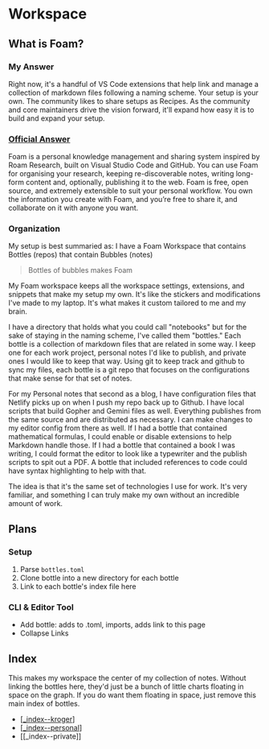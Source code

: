 # Workspace

## What is Foam?

### My Answer

Right now, it's a handful of VS Code extensions that help link and manage a collection of markdown files following a naming scheme. Your setup is your own. The community likes to share setups as Recipes. As the community and core maintainers drive the vision forward, it'll expand how easy it is to build and expand your setup.

### [Official Answer](https://foambubble.github.io/foam/)

Foam is a personal knowledge management and sharing system inspired by Roam Research, built on Visual Studio Code and GitHub. You can use Foam for organising your research, keeping re-discoverable notes, writing long-form content and, optionally, publishing it to the web. Foam is free, open source, and extremely extensible to suit your personal workflow. You own the information you create with Foam, and you’re free to share it, and collaborate on it with anyone you want.

### Organization

My setup is best summaried as: I have a Foam Workspace that contains Bottles (repos) that contain Bubbles (notes)

> Bottles of bubbles makes Foam

My Foam workspace keeps all the workspace settings, extensions, and snippets that make my setup my own. It's like the stickers and modifications I've made to my laptop. It's what makes it custom tailored to me and my brain.

I have a directory that holds what you could call "notebooks" but for the sake of staying in the naming scheme, I've called them "bottles." Each bottle is a collection of markdown files that are related in some way. I keep one for each work project, personal notes I'd like to publish, and private ones I would like to keep that way. Using git to keep track and github to sync my files, each bottle is a git repo that focuses on the configurations that make sense for that set of notes.

For my Personal notes that second as a blog, I have configuration files that Netlify picks up on when I push my repo back up to Github. I have local scripts that build Gopher and Gemini files as well. Everything publishes from the same source and are distributed as necessary. I can make changes to my editor config from there as well. If I had a bottle that contained mathematical formulas, I could enable or disable extensions to help Markdown handle those. If I had a bottle that contained a book I was writing, I could format the editor to look like a typewriter and the publish scripts to spit out a PDF. A bottle that included references to code could have syntax highlighting to help with that.

The idea is that it's the same set of technologies I use for work. It's very familiar, and something I can truly make my own without an incredible amount of work.

## Plans

### Setup

1. Parse `bottles.toml`
3. Clone bottle into a new directory for each bottle
4. Link to each bottle's index file here

### CLI & Editor Tool

- Add bottle: adds to .toml, imports, adds link to this page
- Collapse Links

## Index

This makes my workspace the center of my collection of notes. Without linking the bottles here, they'd just be a bunch of little charts floating in space on the graph. If you do want them floating in space, just remove this main index of bottles.

- [[_index--kroger]]
- [[_index--personal]]
- [[_index--private]]

[//begin]: # "Autogenerated link references for markdown compatibility"
[_index--kroger]: bottles/kroger/_index--kroger "Kroger"
[_index--personal]: bottles/personal/source/_index--personal "Personal"
[//end]: # "Autogenerated link references"

